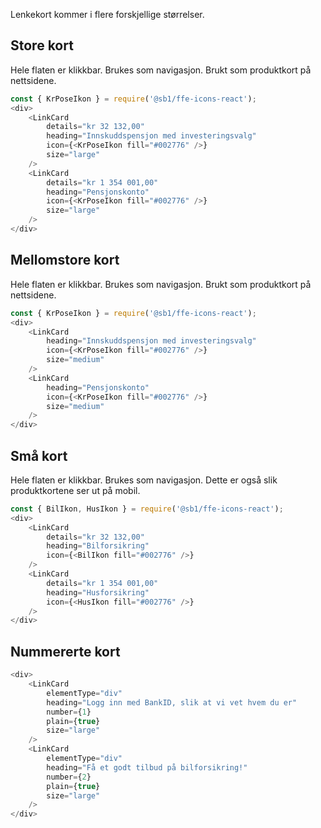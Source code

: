 Lenkekort kommer i flere forskjellige størrelser.

## Store kort

Hele flaten er klikkbar. Brukes som navigasjon. Brukt som produktkort på nettsidene.

```js
const { KrPoseIkon } = require('@sb1/ffe-icons-react');
<div>
    <LinkCard
        details="kr 32 132,00"
        heading="Innskuddspensjon med investeringsvalg"
        icon={<KrPoseIkon fill="#002776" />}
        size="large"
    />
    <LinkCard
        details="kr 1 354 001,00"
        heading="Pensjonskonto"
        icon={<KrPoseIkon fill="#002776" />}
        size="large"
    />
</div>
```

## Mellomstore kort

Hele flaten er klikkbar. Brukes som navigasjon. Brukt som produktkort på nettsidene.

```js
const { KrPoseIkon } = require('@sb1/ffe-icons-react');
<div>
    <LinkCard
        heading="Innskuddspensjon med investeringsvalg"
        icon={<KrPoseIkon fill="#002776" />}
        size="medium"
    />
    <LinkCard
        heading="Pensjonskonto"
        icon={<KrPoseIkon fill="#002776" />}
        size="medium"
    />
</div>
```

## Små kort

Hele flaten er klikkbar. Brukes som navigasjon. Dette er også slik produktkortene ser ut på mobil.

```js
const { BilIkon, HusIkon } = require('@sb1/ffe-icons-react');
<div>
    <LinkCard
        details="kr 32 132,00"
        heading="Bilforsikring"
        icon={<BilIkon fill="#002776" />}
    />
    <LinkCard
        details="kr 1 354 001,00"
        heading="Husforsikring"
        icon={<HusIkon fill="#002776" />}
    />
</div>
```

## Nummererte kort

```js
<div>
    <LinkCard
        elementType="div"
        heading="Logg inn med BankID, slik at vi vet hvem du er"
        number={1}
        plain={true}
        size="large"
    />
    <LinkCard
        elementType="div"
        heading="Få et godt tilbud på bilforsikring!"
        number={2}
        plain={true}
        size="large"
    />
</div>
```
